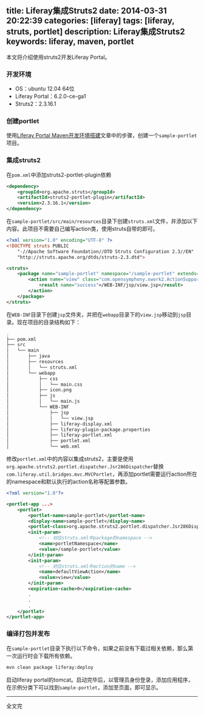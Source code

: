title: Liferay集成Struts2
date: 2014-03-31 20:22:39
categories: [liferay]
tags: [liferay, struts, portlet]
description: Liferay集成Struts2
keywords: liferay, maven, portlet
---
本文将介绍使用struts2开发Liferay Portal。

### 开发环境
* OS：ubuntu 12.04 64位
* Liferay Portal：6.2.0-ce-ga1
* Struts2：2.3.16.1

### 创建portlet
使用[Liferay Portal Maven开发环境搭建](http://zhaiyz.com/2014/03/29/develop-liferay-plugins-with-maven/)文章中的步骤，创建一个`sample-portlet`项目。

### 集成struts2
在`pom.xml`中添加struts2-portlet-plugin依赖
``` xml
<dependency>
	<groupId>org.apache.struts</groupId>
    <artifactId>struts2-portlet-plugin</artifactId>
    <version>2.3.16.1</version>
</dependency>
```
<!-- more -->
在`sample-portlet/src/main/resources`目录下创建`struts.xml`文件，并添加以下内容。此项目不需要自己编写action类，使用struts自带的即可。
``` xml
<?xml version="1.0" encoding="UTF-8" ?>
<!DOCTYPE struts PUBLIC
	"-//Apache Software Foundation//DTD Struts Configuration 2.3//EN"
	"http://struts.apache.org/dtds/struts-2.3.dtd">

<struts>
    <package name="sample-portlet" namespace="/sample-portlet" extends="struts-portlet-default">
        <action name="view" class="com.opensymphony.xwork2.ActionSupport">
            <result name="success">/WEB-INF/jsp/view.jsp</result>
        </action>
    </package>
</struts>
```
在`WEB-INF`目录下创建`jsp`文件夹，并把在`webapp`目录下的`view.jsp`移动到`jsp`目录。现在项目的目录结构如下：
``` bash
.
├── pom.xml
├── src
│   └── main
│       ├── java
│       ├── resources
│       │   └── struts.xml
│       └── webapp
│           ├── css
│           │   └── main.css
│           ├── icon.png
│           ├── js
│           │   └── main.js
│           └── WEB-INF
│               ├── jsp
│               │   └── view.jsp
│               ├── liferay-display.xml
│               ├── liferay-plugin-package.properties
│               ├── liferay-portlet.xml
│               ├── portlet.xml
│               └── web.xml
```

修改`portlet.xml`中的内容以集成struts2，主要是使用`org.apache.struts2.portlet.dispatcher.Jsr286Dispatcher`替换`com.liferay.util.bridges.mvc.MVCPortlet`，再添加portlet需要运行action所在的namespace和默认执行的action名称等配置参数。
``` xml
<?xml version="1.0"?>

<portlet-app ...>
	<portlet>
		<portlet-name>sample-portlet</portlet-name>
		<display-name>sample-portlet</display-name>
		<portlet-class>org.apache.struts2.portlet.dispatcher.Jsr286Dispatcher</portlet-class>
		<init-param>
            <!-- 对应struts.xml中package的namespace -->
			<name>portletNamespace</name>
			<value>/sample-portlet</value>
		</init-param>
		<init-param>
            <!-- 对应struts.xml中action的name -->
			<name>defaultViewAction</name>
			<value>view</value>
		</init-param>
		<expiration-cache>0</expiration-cache>
		.
        .
        .
	</portlet>
</portlet-app>
```

### 编译打包并发布
在`sample-portlet`目录下执行以下命令，如果之前没有下载过相关依赖，那么第一次运行时会下载所有依赖。
``` bash
mvn clean package liferay:deploy
```
启动liferay portal的tomcat。启动完毕后，以管理员身份登录，添加应用程序，在示例分类下可以找到`sample-portlet`，添加至页面，即可显示。

---
全文完